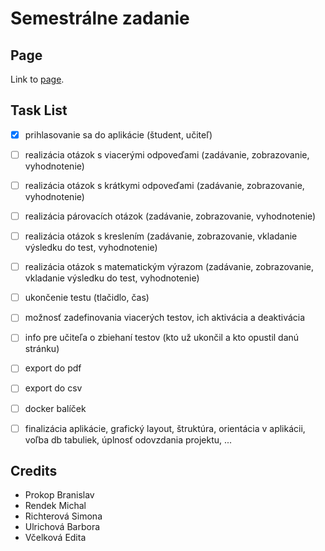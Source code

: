 # Semestrálne zadanie

## Page

Link to [page](https://wt132.fei.stuba.sk/exam/).

## Task List

- [X] prihlasovanie sa do aplikácie (študent, učiteľ)                                                                                
- [ ] realizácia otázok s viacerými odpoveďami (zadávanie, zobrazovanie, vyhodnotenie)                                               
- [ ] realizácia otázok s krátkymi odpoveďami (zadávanie, zobrazovanie, vyhodnotenie)                                                
- [ ] realizácia párovacích otázok (zadávanie, zobrazovanie, vyhodnotenie)                                                           
- [ ] realizácia otázok s kreslením (zadávanie, zobrazovanie, vkladanie výsledku do test, vyhodnotenie)                              
- [ ] realizácia otázok s matematickým výrazom (zadávanie, zobrazovanie, vkladanie výsledku do test, vyhodnotenie)                   
- [ ] ukončenie testu (tlačidlo, čas)                                                                                                
- [ ] možnosť zadefinovania viacerých testov, ich aktivácia a deaktivácia                                                            
- [ ] info pre učiteľa o zbiehaní testov (kto už ukončil a kto opustil danú stránku)                                                 
- [ ] export do pdf                                                                                                                  
- [ ] export do csv                                                                                                                  
- [ ] docker balíček                                                                                                                 
- [ ] finalizácia aplikácie, grafický layout, štruktúra, orientácia v aplikácii, voľba db tabuliek, úplnosť odovzdania projektu, ... 
                                                                                                                               

## Credits
- Prokop Branislav
- Rendek Michal
- Richterová Simona
- Ulrichová Barbora
- Včelková Edita